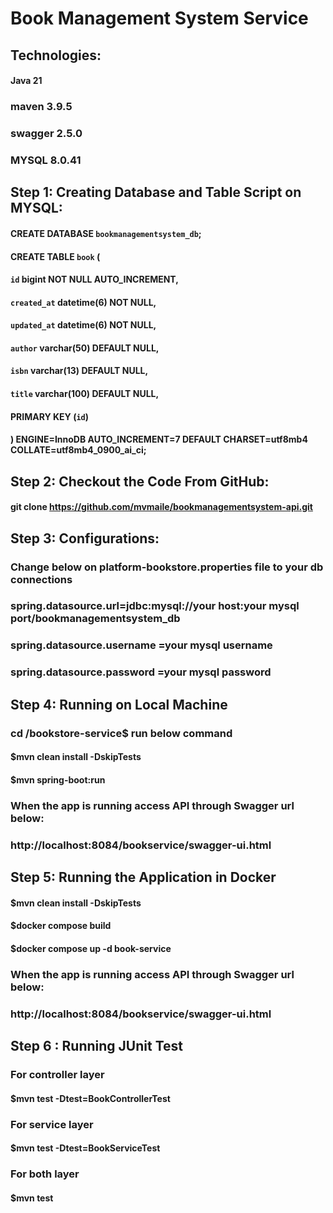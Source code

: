 # Book Management System Service
## Technologies:
#### Java 21
### maven 3.9.5
### swagger 2.5.0
### MYSQL 8.0.41
## Step 1: Creating Database and Table Script on MYSQL:
####  CREATE DATABASE `bookmanagementsystem_db`;
#### CREATE TABLE `book` (
#### `id` bigint NOT NULL AUTO_INCREMENT,
#### `created_at` datetime(6) NOT NULL,
#### `updated_at` datetime(6) NOT NULL,
#### `author` varchar(50) DEFAULT NULL,
#### `isbn` varchar(13) DEFAULT NULL,
#### `title` varchar(100) DEFAULT NULL,
#### PRIMARY KEY (`id`)
#### ) ENGINE=InnoDB AUTO_INCREMENT=7 DEFAULT CHARSET=utf8mb4 COLLATE=utf8mb4_0900_ai_ci;
## Step 2: Checkout the Code From GitHub:
#### git clone https://github.com/mvmaile/bookmanagementsystem-api.git
## Step 3: Configurations:
### Change below on platform-bookstore.properties file to your db connections 
### spring.datasource.url=jdbc:mysql://your host:your mysql port/bookmanagementsystem_db
### spring.datasource.username =your mysql username
### spring.datasource.password =your mysql password
## Step 4: Running on Local Machine 
### cd /bookstore-service$ run below command
#### $mvn clean install -DskipTests
#### $mvn spring-boot:run
### When the app is running access API through Swagger url below:
### http://localhost:8084/bookservice/swagger-ui.html
## Step 5: Running the Application in Docker
#### $mvn clean install -DskipTests
#### $docker compose build
#### $docker compose up -d book-service
### When the app is running access API through Swagger url below:
### http://localhost:8084/bookservice/swagger-ui.html

## Step 6 : Running JUnit Test
### For controller layer
#### $mvn test -Dtest=BookControllerTest
### For service layer
#### $mvn test -Dtest=BookServiceTest
### For both layer
#### $mvn test


